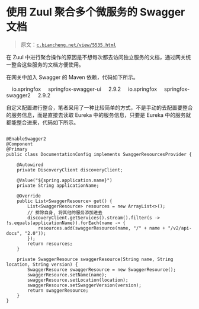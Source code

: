 # 使用 Zuul 聚合多个微服务的 Swagger 文档

> 原文：[`c.biancheng.net/view/5535.html`](http://c.biancheng.net/view/5535.html)

在 Zuul 中进行聚合操作的原因是不想每次都去访问独立服务的文档，通过网关统一整合这些服务的文档方便使用。

在网关中加入 Swagger 的 Maven 依赖，代码如下所示。

<dependency>
    <groupId>io.springfox</groupId>
    <artifactId>springfox-swagger-ui</artifactId>
    <version>2.9.2</version>
</dependency>
<dependency>
    <groupId>io.springfox</groupId>
    <artifactId>springfox-swagger2</artifactId>
    <version>2.9.2</version>
</dependency>

自定义配置进行整合，笔者采用了一种比较简单的方式，不是手动的去配置要整合的服务信息，而是直接去读取 Eureka 中的服务信息，只要是 Eureka 中的服务就都能整合进来，代码如下所示。

```

@EnableSwagger2
@Component
@Primary
public class DocumentationConfig implements SwaggerResourcesProvider {

    @Autowired
    private DiscoveryClient discoveryClient;

    @Value("${spring.application.name}")
    private String applicationName;

    @Override
    public List<SwaggerResource> get() {
        List<SwaggerResource> resources = new ArrayList<>();
        // 排除自身, 将其他的服务添加进去
        discoveryClient.getServices().stream().filter(s -> !s.equals(applicationName)).forEach(name -> {
            resources.add(swaggerResource(name, "/" + name + "/v2/api-docs", "2.0"));
        });
        return resources;
    }

    private SwaggerResource swaggerResource(String name, String location, String version) {
        SwaggerResource swaggerResource = new SwaggerResource();
        swaggerResource.setName(name);
        swaggerResource.setLocation(location);
        swaggerResource.setSwaggerVersion(version);
        return swaggerResource;
    }
}
```